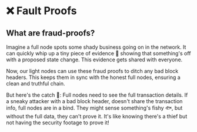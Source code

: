 # ❌ Fault Proofs

## What are fraud-proofs?

Imagine a full node spots some shady business going on in the network. It can quickly whip up a tiny piece of evidence 📜 showing that something's off with a proposed state change. This evidence gets shared with everyone.



Now, our light nodes can use these fraud proofs to ditch any bad block headers. This keeps them in sync with the honest full nodes, ensuring a clean and truthful chain.



But here's the catch 🎣: Full nodes need to see the full transaction details. If a sneaky attacker with a bad block header, doesn't share the transaction info, full nodes are in a bind. They might sense something's fishy 🐟, but without the full data, they can't prove it. It's like knowing there's a thief but not having the security footage to prove it!
